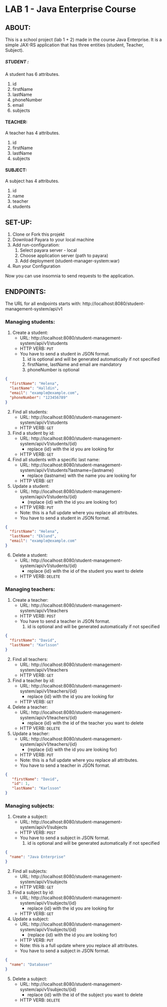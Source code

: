# LAB 1 - Java Enterprise Course
## ABOUT:
This is a school project (lab 1 + 2) made in the course Java Enterprise.
It is a simple JAX-RS application that has three entities (student, Teacher, Subject).
#####  STUDENT :
A student has 6 attributes.
1. id 
2. firstName
3. lastName
4. phoneNumber
5. email
6. subjects

#### TEACHER:
A teacher has 4 attributes.
1. id
2. firstName
3. lastName
4. subjects

#### SUBJECT:
A subject has 4 attributes.
1. id
2. name
3. teacher
4. students


## SET-UP:
1. Clone or Fork this projekt
2. Download Payara to your local machine
3. Add run-configuration:
   1. Select payara server - local
   2. Choose application server (path to payara)
   3. Add deployment (student-manager-system:war)
4. Run your Configuration

Now you can use insomnia to send requests to the application.


## ENDPOINTS:
The URL for all endpoints starts with:
http://localhost:8080/student-management-system/api/v1

### Managing students:
1. Create a student:
   - URL: http://localhost:8080/student-management-system/api/v1/students 
   - HTTP VERB: `PUT `
   - You have to send a student in JSON format.
      1. id is optional and will be generated automatically if not specified
      2. firstName, lastName and email are mandatory
      3. phoneNumber is optional
```json
{
  "firstName": "Helena",
  "lastName": "Halldin",
  "email": "example@example.com",
  "phoneNumber": "123456789"
}
```
2. Find all students:
   - URL: http://localhost:8080/student-management-system/api/v1/students 
   - HTTP VERB: `GET`
3. Find a student by id:
   - URL: http://localhost:8080/student-management-system/api/v1/students/{id} 
     - replace {id} with the id you are looking for
   - HTTP VERB: `GET`
4. Find all students with a specific last name:
   - URL: http://localhost:8080/student-management-system/api/v1/students?lastname={lastname} 
     - replace {lastname} with the name you are looking for
   - HTTP VERB: `GET`
5. Update a student:
   - URL: http://localhost:8080/student-management-system/api/v1/students/{id}
     - (replace {id} with the id you are looking for)
   - HTTP VERB: `PUT`
   - Note: this is a full update where you replace all attributes.
   - You have to send a student in JSON format. 
```json
{
  "firstName": "Helena",
  "lastName": "Eklund",
  "email": "example@example.com"
}
```
6. Delete a student:
   - URL: http://localhost:8080/student-management-system/api/v1/students/{id} 
     - replace {id} with the id of the student you want to delete
   - HTTP VERB: `DELETE`

### Managing teachers:
1. Create a teacher:
    - URL: http://localhost:8080/student-management-system/api/v1/teachers
    - HTTP VERB: `POST`
    - You have to send a teacher in JSON format.
        1. id is optional and will be generated automatically if not specified
```json
{
  "firstName": "David",
  "lastName": "Karlsson"
}
```
2. Find all teachers:
    - URL: http://localhost:8080/student-management-system/api/v1/teachers
    - HTTP VERB: `GET`
3. Find a teacher by id:
    - URL: http://localhost:8080/student-management-system/api/v1/teachers/{id}
        - replace {id} with the id you are looking for
    - HTTP VERB: `GET`
4. Delete a teacher:
    - URL: http://localhost:8080/student-management-system/api/v1/teachers/{id}
        - replace {id} with the id of the teacher you want to delete
    - HTTP VERB: `DELETE`
5. Update a teacher:
    - URL: http://localhost:8080/student-management-system/api/v1/teachers/{id}
       - (replace {id} with the id you are looking for)
    - HTTP VERB: `PUT`
    - Note: this is a full update where you replace all attributes.
    - You have to send a teacher in JSON format.
```json
{
   "firstName": "David",
   "id": 1,
   "lastName": "Karlsson"
}
```

### Managing subjects:
1. Create a subject:
    - URL: http://localhost:8080/student-management-system/api/v1/subjects
    - HTTP VERB: `POST`
    - You have to send a subject in JSON format.
        1. id is optional and will be generated automatically if not specified
```json
{
  "name": "Java Enterprise"
}
```
2. Find all subjects:
    - URL: http://localhost:8080/student-management-system/api/v1/subjects
    - HTTP VERB: `GET`
3. Find a subject by id:
    - URL: http://localhost:8080/student-management-system/api/v1/subjects/{id}
        - replace {id} with the id you are looking for
    - HTTP VERB: `GET`
4. Update a subject:
    - URL: http://localhost:8080/student-management-system/api/v1/subjects/{id}
        - (replace {id} with the id you are looking for)
    - HTTP VERB: `PUT`
    - Note: this is a full update where you replace all attributes.
    - You have to send a subject in JSON format.
```json
{
  "name": "Databaser"
}
```
5. Delete a subject:
    - URL: http://localhost:8080/student-management-system/api/v1/subjects/{id}
        - replace {id} with the id of the subject you want to delete
    - HTTP VERB: `DELETE`

